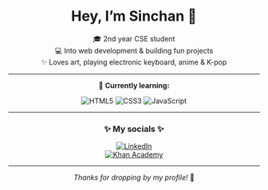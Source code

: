 <div align="center">

# Hey, I’m Sinchan 🌸  

🎓 2nd year CSE student  
💻 Into web development & building fun projects  
✨ Loves art, playing electronic keyboard, anime & K-pop  

---

🌱 **Currently learning:**  

![HTML5](https://img.shields.io/badge/HTML5-E34F26?style=flat&logo=html5&logoColor=white)
![CSS3](https://img.shields.io/badge/CSS3-1572B6?style=flat&logo=css3&logoColor=white)
![JavaScript](https://img.shields.io/badge/JavaScript-F7DF1E?style=flat&logo=javascript&logoColor=black)

---

### ✨ My socials ✨  

[![LinkedIn](https://img.shields.io/badge/LinkedIn-0A66C2?style=flat&logo=linkedin&logoColor=white)](https://www.linkedin.com/in/sinchan-suvarna)  
[![Khan Academy](https://img.shields.io/badge/Khan%20Academy-14BF96?style=flat&logo=khanacademy&logoColor=white)](https://www.khanacademy.org/profile/kaid_311111136670840237432246/projects)  

---

*Thanks for dropping by my profile!* 💫  

</div>
